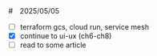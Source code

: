 #　2025/05/05

- [ ] terraform gcs, cloud run, service mesh
- [x] continue to ui-ux (ch6-ch8)
- [ ] read to some article
